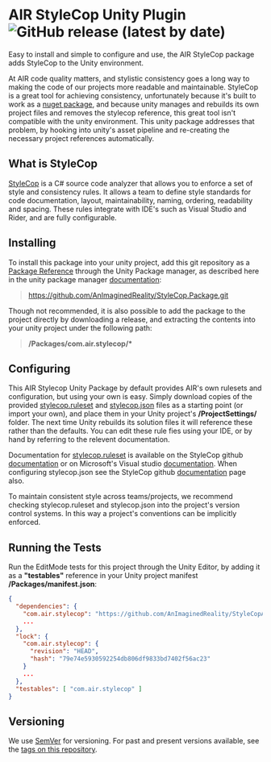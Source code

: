 AIR StyleCop Unity Plugin 
![GitHub release (latest by date)](https://img.shields.io/github/v/release/AnImaginedReality/StyleCop.Package)
=====================
Easy to install and simple to configure and use, the AIR StyleCop package adds StyleCop to the Unity environment.

At AIR code quality matters, and stylistic consistency goes a long way to making the code of our projects more readable and maintainable. StyleCop is a great tool for achieving consistency, unfortunately because it's built to work as a [nuget package](https://www.nuget.org/packages/StyleCop.Analyzers/), and because unity manages and rebuilds its own project files and removes the stylecop reference, this great tool isn't compatible with the unity environment. This unity package addresses that problem, by hooking into unity's asset pipeline and re-creating the necessary project references automatically. 

## What is StyleCop

[StyleCop](https://github.com/DotNetAnalyzers/StyleCopAnalyzers) is a C# source code analyzer that allows you to enforce a set of style and consistency rules. It allows a team to define style standards for code documentation, layout, maintainability, naming, ordering, readability and spacing. These rules integrate with IDE's such as Visual Studio and Rider, and are fully configurable.

## Installing

To install this package into your unity project, add this git repository as a [Package Reference](https://docs.unity3d.com/Manual/upm-git.html) through the Unity Package manager, as described here in the unity package manager [documentation](https://docs.unity3d.com/Manual/upm-ui-giturl.html):
> https://github.com/AnImaginedReality/StyleCop.Package.git

Though not recommended, it is also possible to add the package to the project directly by downloading a release, and extracting the contents into your unity project under the following path:
> __/Packages/com.air.stylecop/*__

## Configuring

This AIR Stylecop Unity Package by default provides AIR's own rulesets and configuration, but using your own is easy. Simply download copies of the provided [stylecop.ruleset][1] and [stylecop.json][2] files as a starting point (or import your own), and place them in your Unity project's **/ProjectSettings/** folder. The next time Unity rebuilds its solution files it will reference these rather than the defaults. You can edit these rule fies using your IDE, or by hand by referring to the relevent documentation.

Documentation for [stylecop.ruleset][1] is available on the StyleCop github [documentation][3] or on Microsoft's Visual studio [documentation][5]. When configuring stylecop.json see the StyleCop github [documentation][4] page also. 

[1]: https://github.com/AnImaginedReality/StyleCop.Package/blob/master/stylecop.ruleset
[2]: https://github.com/AnImaginedReality/StyleCop.Package/blob/master/stylecop.json
[3]: https://github.com/DotNetAnalyzers/StyleCopAnalyzers/tree/master/documentation
[4]: https://github.com/DotNetAnalyzers/StyleCopAnalyzers/blob/master/documentation/Configuration.md#getting-started-with-stylecopjson
[5]: https://docs.microsoft.com/en-us/visualstudio/code-quality/rule-set-reference?view=vs-2019

To maintain consistent style across teams/projects, we recommend checking stylecop.ruleset and stylecop.json into the project's version control systems. In this way a project's conventions can be implicitly enforced.

## Running the Tests

Run the EditMode tests for this project through the Unity Editor, by adding it as a **"testables"** reference in your Unity project manifest **/Packages/manifest.json**:

```json
{
  "dependencies": {
    "com.air.stylecop": "https://github.com/AnImaginedReality/StyleCopAnalyzers.Package.git",
    ...
  },
  "lock": {
    "com.air.stylecop": {
      "revision": "HEAD",
      "hash": "79e74e5930592254db806df9833bd7402f56ac23"
    }
    ...
  },
  "testables": [ "com.air.stylecop" ]
}

```

## Versioning
We use [SemVer](http://semver.org/) for versioning. For past and present versions available, see the [tags on this repository](https://github.com/AnImaginedReality/StyleCop.Package/tags). 

